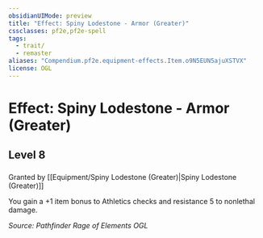 ```yaml
---
obsidianUIMode: preview
title: "Effect: Spiny Lodestone - Armor (Greater)"
cssclasses: pf2e,pf2e-spell
tags:
  - trait/
  - remaster
aliases: "Compendium.pf2e.equipment-effects.Item.o9N5EUN5ajuXSTVX"
license: OGL
---
```

# Effect: Spiny Lodestone - Armor (Greater)
## Level 8
### 






Granted by [[Equipment/Spiny Lodestone (Greater)|Spiny Lodestone (Greater)]]

You gain a +1 item bonus to Athletics checks and resistance 5 to nonlethal damage.

*Source: Pathfinder Rage of Elements*
*OGL*